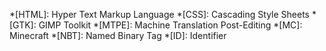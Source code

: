 *[HTML]: Hyper Text Markup Language
*[CSS]: Cascading Style Sheets
*[GTK]: GIMP Toolkit
*[MTPE]: Machine Translation Post-Editing
*[MC]: Minecraft
*[NBT]: Named Binary Tag
*[ID]: Identifier